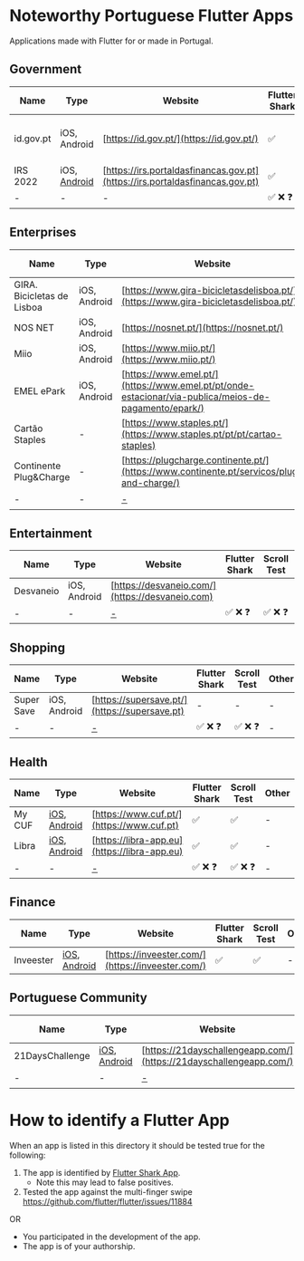 # Noteworthy Portuguese Flutter Apps

Applications made with Flutter for or made in Portugal.

## Government

| Name  | Type | Website | Flutter Shark | Scroll Test | Other | 
| ------------- | ------------- | ------------- |------------- | ------------- | ------------- |
| id.gov.pt  | iOS, Android  | [https://id.gov.pt/](https://id.gov.pt/)  | ✅ | ✅  | Stated in app licensing screen |
| IRS 2022  | iOS, [Android](https://play.google.com/store/search?q=IRS%202022&c=apps)  | [https://irs.portaldasfinancas.gov.pt](https://irs.portaldasfinancas.gov.pt)  | ✅  | ✅  |-|
| -  | -  | - | ✅ ❌ ❓ | ✅ ❌ ❓  |-|

## Enterprises 

| Name  | Type | Website | Flutter Shark | Scroll Test |Other | 
| ------------- | ------------- | ------------- | ------------- | ------------- |------------- |
| GIRA. Bicicletas de Lisboa  | iOS, Android  | [https://www.gira-bicicletasdelisboa.pt/](https://www.gira-bicicletasdelisboa.pt/)  | | ||
| NOS NET  | iOS, Android  | [https://nosnet.pt/](https://nosnet.pt/)  || || 
| Miio  | iOS, Android  | [https://www.miio.pt/](https://www.miio.pt/)  || ||
| EMEL ePark  | iOS, Android  | [https://www.emel.pt/](https://www.emel.pt/pt/onde-estacionar/via-publica/meios-de-pagamento/epark/)  || || 
| Cartão Staples  | -  | [https://www.staples.pt/](https://www.staples.pt/pt/pt/cartao-staples) || || 
| Continente Plug&Charge  | -  | [https://plugcharge.continente.pt/](https://www.continente.pt/servicos/plug-and-charge/) || || 
| -  | -  | [-]() | ✅ ❌ ❓ | ✅ ❌ ❓  |- | 

## Entertainment
| Name  | Type | Website | Flutter Shark | Scroll Test |Other | 
| ------------- | ------------- | ------------- | ------------- | ------------- |------------- |
| Desvaneio  | iOS, Android  | [https://desvaneio.com/](https://desvaneio.com)  || |
| -  | -  | [-]() | ✅ ❌ ❓ | ✅ ❌ ❓  |

## Shopping
| Name  | Type | Website | Flutter Shark | Scroll Test | Other | 
| ------------- | ------------- | ------------- | ------------- | ------------- | ------------- |
| Super Save   | iOS, Android  | [https://supersave.pt/](https://supersave.pt)  |- |- |-| 
| -  | -  | [-]()  | ✅ ❌ ❓ | ✅ ❌ ❓  |- |

## Health
| Name  | Type | Website | Flutter Shark | Scroll Test | Other | 
| ------------- | ------------- | ------------- | ------------- | ------------- | ------------- |
| My CUF   | [iOS](https://apps.apple.com/pt/app/my-cuf/id811304952), [Android](https://play.google.com/store/apps/details?id=pt.saudecuf.myCUF)  | [https://www.cuf.pt/](https://www.cuf.pt)  |✅ | ✅ |-| 
| Libra   | [iOS](https://apps.apple.com/pt/app/libra-weight-manager/id1644353761), [Android](https://play.google.com/store/apps/details?id=net.cachapa.libra)  | [https://libra-app.eu](https://libra-app.eu)  |✅ | ✅ |-| 
| -  | -  | [-]()  | ✅ ❌ ❓ | ✅ ❌ ❓  |- |

## Finance
| Name  | Type | Website | Flutter Shark | Scroll Test |Other | 
| ------------- | ------------- | ------------- | ------------- | ------------- |------------- |
| Inveester  | [iOS](https://apps.apple.com/us/app/inveester-stock-dividend/id1623194396), [Android](https://play.google.com/store/apps/details?id=com.inveester.app)  | [https://inveester.com/](https://inveester.com/) | ✅ | ✅ |-|

## Portuguese Community
| Name  | Type | Website | Flutter Shark | Scroll Test |Other | 
| ------------- | ------------- | ------------- | ------------- | ------------- |------------- |
| 21DaysChallenge  | [iOS](https://apps.apple.com/app/id1485458184), [Android](https://play.google.com/store/apps/details?id=com.limatech.dayschallenge.dayschallenge)   | [https://21dayschallengeapp.com/](https://21dayschallengeapp.com/) | ✅ | ✅  |-|
| -  | -  | [-]() | ✅ ❌ ❓ | ✅ ❌ ❓  |-|


# How to identify a Flutter App

When an app is listed in this directory it should be tested true for the following:

1. The app is identified by [Flutter Shark App](https://play.google.com/store/apps/details?id=com.fluttershark.fluttersharkapp). 
     - Note this may lead to false positives.
2. Tested the app against the multi-finger swipe https://github.com/flutter/flutter/issues/11884

OR

- You participated in the development of the app.
- The app is of your authorship.


